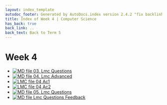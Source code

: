 ```yaml
---
layout: index_template
autodoc_footer: Generated by AutoDocs.index version 2.4.2 "fix backlink text" ⓒ Starwort, 2020
title: Index of Week 4 | Computer Science
has_back: true
back_link: ..
back_text: Back to Term 5
---
```


# **Week 4**

- [![MD file](https://img.icons8.com/windows/512/03dac6/regular-document.png) 03. Lmc Questions](./03._lmc_questions.html)
- [![MD file](https://img.icons8.com/windows/512/03dac6/regular-document.png) 04. Lmc Advanced](./04._lmc_advanced.html)
- [![LMC file](https://starwort.github.io/computer-science/icon-lmc.png) 04 Ac1](./04_ac1.lmc)
- [![LMC file](https://starwort.github.io/computer-science/icon-lmc.png) 04 Ac2](./04_ac2.lmc)
- [![MD file](https://img.icons8.com/windows/512/03dac6/regular-document.png) 05. Lmc Questions](./05._lmc_questions.html)
- [![MD file](https://img.icons8.com/windows/512/03dac6/regular-document.png) Lmc Questions Feedback](./lmc_questions_feedback.html)
